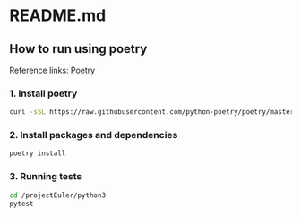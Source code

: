 # README.md

## How to run using poetry

Reference links: [Poetry](https://python-poetry.org/docs/)

### 1. Install poetry

```bash
curl -sSL https://raw.githubusercontent.com/python-poetry/poetry/master/get-poetry.py | python -
```

### 2. Install packages and dependencies

```zsh
poetry install
```

### 3. Running tests

```bash
cd /projectEuler/python3
pytest
```
